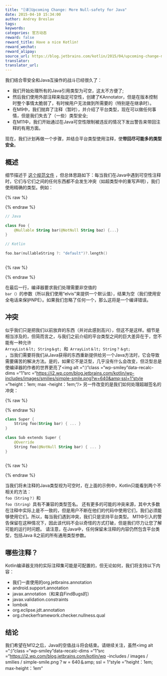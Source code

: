 ```yaml
---
title: "[译]Upcoming Change: More Null-safety for Java"
date: 2015-04-10 15:34:00
author: Andrey Breslav
tags:
keywords:
categories: 官方动态
reward: false
reward_title: Have a nice Kotlin!
reward_wechat:
reward_alipay:
source_url: https://blog.jetbrains.com/kotlin/2015/04/upcoming-change-more-null-safety-for-java/
translator:
translator_url:
---
```


我们结合零安全和Java互操作的战斗已经很久了：

* 我们开始处理所有的Java引用类型为可空，这太不方便了;
* 然后我们使用外部注释来指定可空性，创建了KAnnotator，但是在版本控制时整个事情太脆弱了，有时候用户无法做到所需要的（特别是在继承时）。
* 在M9中，我们抛弃了注释（暂时），并介绍了平台类型，现在可以做任何事情，但是我们失去了（一些）类型安全;
* 在M11中，我们开始通过在Java可空性限制被违反的情况下发出警告来带回注释的有用方面。

现在，我们计划再做一个步骤，并结合平台类型使用注释，使<strong>带回尽可能多的类型安全</strong>。<span id =“more-2090”> </span>
## 概述

细节描述于 [这个规范文件](https://github.com/JetBrains/kotlin/blob/types-from-annotations/spec-docs/flexible-java-types.md#enhancing-signatures-with-annotated-declarations) ，但总体思路如下：每当我们在Java中遇到可空性注释时，它们与它们之间的任何东西都不会发生冲突（如超类型中的重写声明），我们使用精确的类型。例如：

{% raw %}
<p></p>
{% endraw %}

```kotlin
// Java
 
class Foo {
    @Nullable String bar(@NotNull String baz) {...}
}
 
// Kotlin
 
foo.bar(nullableString ?: "default")?.length()
 
```

{% raw %}
<p></p>
{% endraw %}

在最后一行，编译器要求我们处理需要非空值的<code> bar（）</code>的参数（所以我们使用“elvis”来提供一个默认值），结果为空（我们使用安全电话来保护NPE）。如果我们忽略了任何一个，那么这将是一个编译错误。
## 冲突

似乎我们只是把我们以前放弃的东西（并对此感到高兴），但这不是这样。细节是相当涉及的，但简而言之，与我们之前介绍的平台类型之间的巨大差异在于，您不能有一种允许<code> ArrayList＆lt; String＆gt; </code>和<code> ArrayList＆lt; String？＆gt; </code>，当我们需要将我们从Java获得的东西重新提供给另一个Java方法时，它会导致需要痛苦的解决方法。是的，如果它不是泛型，几乎没有什么会改变，但泛型总是使编译器的作者的世界更亮了<img alt =“:)”class =“wp-smiley”data-recalc-dims =“1”src =“https://i2.wp.com/blog.jetbrains.com/kotlin/wp-includes/images/smilies/simple-smile.png?w=640&amp;ssl=1”style =“height：1em; max -height：1em;“/>
另一件改变的是我们如何处理超越签名的冲突：

{% raw %}
<p></p>
{% endraw %}

```kotlin
class Super {
    String foo(String bar) { ... }
}
 
class Sub extends Super {
    @Override
    String foo(@NotNull String bar) { ... }
}
 
```

{% raw %}
<p></p>
{% endraw %}

当我们将未注释的Java类型视为可空时，在上面的示例中，Kotlin只能看到两个不相关的方法：<code> foo（String？）</code>和<code> foo（String）</code>具有不兼容的类型签名。
还有更多的可能的冲突来源，其中大多数在注释中实际上是不一致的，但是用户不断在他们的代码中使用它们，我们必须能够使用它们。所以，每当我们遇到冲突，我们只是坚持平台类型。 M11中引入的警告保留在这种情况下，因此该代码不会以奇怪的方式打破，但是我们尽力让您了解可能的运行时问题。
请注意，在Java中，任何保留未注释的内容仍然包含平台类型，包括Java 8之前的所有通用类型参数。
## 哪些注释？

Kotlin编译器支持的实际注释集可能是可配置的，但无论如何，我们将支持以下内容：

* 我们一直使用的org.jetbrains.annotation
* android.support.annotation
* javax.annotation（和来自FindBugs的）
* javax.validation.constraints
* lombok
* org.eclipse.jdt.annotation
* org.checkerframework.checker.nullness.qual

## 结论

我们希望在M12之后，Java的空值战斗将会结束。请继续关注，虽然<img alt =“:)”class =“wp-smiley”data-recalc-dims =“1”src =“https://i2.wp.com/blog.jetbrains.com/kotlin/wp -includes / images / smilies / simple-smile.png？w = 640＆amp; ssl = 1“style =”height：1em; max-height：1em“
